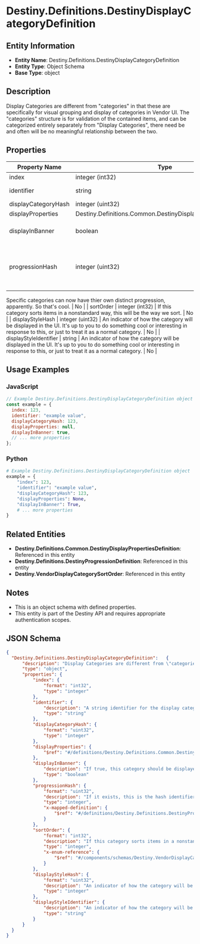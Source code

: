 # Destiny.Definitions.DestinyDisplayCategoryDefinition

## Entity Information
- **Entity Name**: Destiny.Definitions.DestinyDisplayCategoryDefinition
- **Entity Type**: Object Schema
- **Base Type**: object

## Description
Display Categories are different from "categories" in that these are specifically for visual grouping and display of categories in Vendor UI. The "categories" structure is for validation of the contained items, and can be categorized entirely separately from "Display Categories", there need be and often will be no meaningful relationship between the two.

## Properties

| Property Name | Type | Description | Required |
|---------------|------|-------------|----------|
| index | integer (int32) |  | No |
| identifier | string | A string identifier for the display category. | No |
| displayCategoryHash | integer (uint32) |  | No |
| displayProperties | Destiny.Definitions.Common.DestinyDisplayPropertiesDefinition |  | No |
| displayInBanner | boolean | If true, this category should be displayed in the "Banner" section of the vendor's UI. | No |
| progressionHash | integer (uint32) | If it exists, this is the hash identifier of a DestinyProgressionDefinition that represents the progression to show on this display category.
Specific categories can now have thier own distinct progression, apparently. So that's cool. | No |
| sortOrder | integer (int32) | If this category sorts items in a nonstandard way, this will be the way we sort. | No |
| displayStyleHash | integer (uint32) | An indicator of how the category will be displayed in the UI. It's up to you to do something cool or interesting in response to this, or just to treat it as a normal category. | No |
| displayStyleIdentifier | string | An indicator of how the category will be displayed in the UI. It's up to you to do something cool or interesting in response to this, or just to treat it as a normal category. | No |

## Usage Examples

### JavaScript
```javascript
// Example Destiny.Definitions.DestinyDisplayCategoryDefinition object
const example = {
  index: 123,
  identifier: "example value",
  displayCategoryHash: 123,
  displayProperties: null,
  displayInBanner: true,
  // ... more properties
};
```

### Python
```python
# Example Destiny.Definitions.DestinyDisplayCategoryDefinition object
example = {
    "index": 123,
    "identifier": "example value",
    "displayCategoryHash": 123,
    "displayProperties": None,
    "displayInBanner": True,
    # ... more properties
}
```

## Related Entities
- **Destiny.Definitions.Common.DestinyDisplayPropertiesDefinition**: Referenced in this entity
- **Destiny.Definitions.DestinyProgressionDefinition**: Referenced in this entity
- **Destiny.VendorDisplayCategorySortOrder**: Referenced in this entity

## Notes
- This is an object schema with defined properties.
- This entity is part of the Destiny API and requires appropriate authentication scopes.

## JSON Schema
```json
{
  "Destiny.Definitions.DestinyDisplayCategoryDefinition":   {
      "description": "Display Categories are different from \"categories\" in that these are specifically for visual grouping and display of categories in Vendor UI. The \"categories\" structure is for validation of the contained items, and can be categorized entirely separately from \"Display Categories\", there need be and often will be no meaningful relationship between the two.",
      "type": "object",
      "properties": {
          "index": {
              "format": "int32",
              "type": "integer"
          },
          "identifier": {
              "description": "A string identifier for the display category.",
              "type": "string"
          },
          "displayCategoryHash": {
              "format": "uint32",
              "type": "integer"
          },
          "displayProperties": {
              "$ref": "#/definitions/Destiny.Definitions.Common.DestinyDisplayPropertiesDefinition"
          },
          "displayInBanner": {
              "description": "If true, this category should be displayed in the \"Banner\" section of the vendor's UI.",
              "type": "boolean"
          },
          "progressionHash": {
              "format": "uint32",
              "description": "If it exists, this is the hash identifier of a DestinyProgressionDefinition that represents the progression to show on this display category.\r\nSpecific categories can now have thier own distinct progression, apparently. So that's cool.",
              "type": "integer",
              "x-mapped-definition": {
                  "$ref": "#/definitions/Destiny.Definitions.DestinyProgressionDefinition"
              }
          },
          "sortOrder": {
              "format": "int32",
              "description": "If this category sorts items in a nonstandard way, this will be the way we sort.",
              "type": "integer",
              "x-enum-reference": {
                  "$ref": "#/components/schemas/Destiny.VendorDisplayCategorySortOrder"
              }
          },
          "displayStyleHash": {
              "format": "uint32",
              "description": "An indicator of how the category will be displayed in the UI. It's up to you to do something cool or interesting in response to this, or just to treat it as a normal category.",
              "type": "integer"
          },
          "displayStyleIdentifier": {
              "description": "An indicator of how the category will be displayed in the UI. It's up to you to do something cool or interesting in response to this, or just to treat it as a normal category.",
              "type": "string"
          }
      }
  }
}
```
